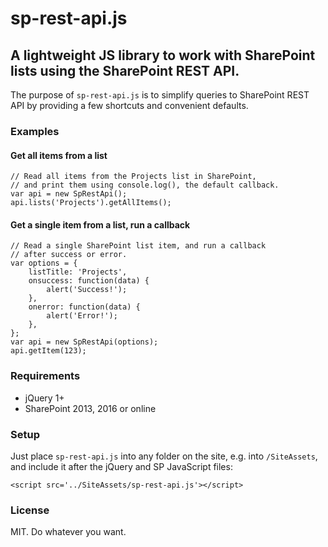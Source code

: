 # sp-rest-api.js

## A lightweight JS library to work with SharePoint lists using the SharePoint REST API.

The purpose of `sp-rest-api.js` is to simplify queries to SharePoint REST API by providing a few shortcuts and convenient defaults. 

### Examples

#### Get all items from a list

```
// Read all items from the Projects list in SharePoint,
// and print them using console.log(), the default callback.
var api = new SpRestApi();
api.lists('Projects').getAllItems();
```

#### Get a single item from a list, run a callback

```
// Read a single SharePoint list item, and run a callback
// after success or error.
var options = {
    listTitle: 'Projects',
    onsuccess: function(data) {
        alert('Success!');
    },
    onerror: function(data) {
        alert('Error!');
    },
};
var api = new SpRestApi(options);
api.getItem(123);
```


### Requirements

- jQuery 1+
- SharePoint 2013, 2016 or online

### Setup

Just place `sp-rest-api.js` into any folder on the site, e.g. into `/SiteAssets`, and include it after the jQuery and SP JavaScript files:

```
<script src='../SiteAssets/sp-rest-api.js'></script>
```

### License

MIT. Do whatever you want.
